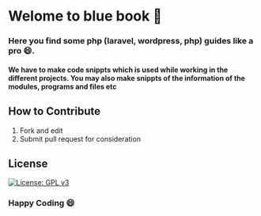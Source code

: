 # Welome to blue book :blue_book:

### Here you find some php (laravel, wordpress, php) guides like a pro :smile:.
#### We have to make code snippts which is used while working in the different projects. You may also make snippts of the information of the modules, programs and files etc

## How to Contribute
<ol>
  <li>Fork and edit</li>
  <li>Submit pull request for consideration</li>
</ol>

## License

[![License: GPL v3](https://img.shields.io/badge/License-GPLv3-blue.svg)](https://www.gnu.org/licenses/gpl-3.0)

### Happy Coding :smile:

